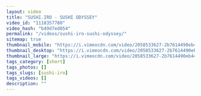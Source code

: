 ```yaml
---
layout: video
title: "SUSHI.IRO - SUSHI ODYSSEY"
video_id: "1118357780"
video_hash: "b49d7ed854"
permalink: "/videos/sushi-iro-sushi-odyssey/"
sitemap: true
thumbnail_mobile: "https://i.vimeocdn.com/video/2058533627-2b7614490eb44dbd4226a384b7e333c06929844785d6f1661fc22783f2d75a16-d_640x360?&r=pad&region=us"
thumbnail_desktop: "https://i.vimeocdn.com/video/2058533627-2b7614490eb44dbd4226a384b7e333c06929844785d6f1661fc22783f2d75a16-d_960x540?&r=pad&region=us"
thumbnail_large: "https://i.vimeocdn.com/video/2058533627-2b7614490eb44dbd4226a384b7e333c06929844785d6f1661fc22783f2d75a16-d_1280x720?&r=pad&region=us"
tags_category: [short]
tags_photos: []
tags_slugs: [sushi-iro]
tags_videos: []
description: ""
---
```

